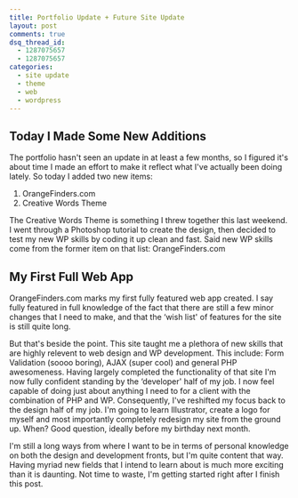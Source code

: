 ```yaml
---
title: Portfolio Update + Future Site Update
layout: post
comments: true
dsq_thread_id:
  - 1287075657
  - 1287075657
categories:
  - site update
  - theme
  - web
  - wordpress
---
```


## Today I Made Some New Additions

The portfolio hasn't seen an update in at least a few months, so I figured it's about time I made an effort to make it reflect what I've actually been doing lately. So today I added two new items:

1. OrangeFinders.com
2. Creative Words Theme

The Creative Words Theme is something I threw together this last weekend. I went through a Photoshop tutorial to create the design, then decided to test my new WP skills by coding it up clean and fast. Said new WP skills come from the former item on that list: OrangeFinders.com

<!--more-->

## My First Full Web App

OrangeFinders.com marks my first fully featured web app created. I say fully featured in full knowledge of the fact that there are still a few minor changes that I need to make, and that the &#8216;wish list' of features for the site is still quite long.

But that's beside the point. This site taught me a plethora of new skills that are highly relevent to web design and WP development. This include: Form Validation (soooo boring), AJAX (super cool) and general PHP awesomeness. Having largely completed the functionality of that site I'm now fully confident standing by the &#8216;developer' half of my job. I now feel capable of doing just about anything I need to for a client with the combination of PHP and WP. Consequently, I've reshifted my focus back to the design half of my job. I'm going to learn Illustrator, create a logo for myself and most importantly completely redesign my site from the ground up. When? Good question, ideally before my birthday next month.

I'm still a long ways from where I want to be in terms of personal knowledge on both the design and development fronts, but I'm quite content that way. Having myriad new fields that I intend to learn about is much more exciting than it is daunting. Not time to waste, I'm getting started right after I finish this post.
